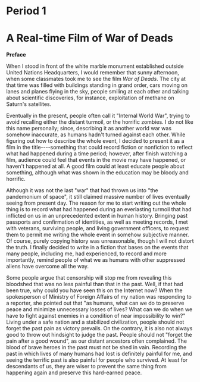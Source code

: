 # Period 1 

# A Real-time Film of War of Deads

**Preface**

When I stood in front of the white marble monument established outside United Nations Headquarters, I would remember that sunny afternoon, when some classmates took me to see the film *War of Deads*. The city at that time was filled with buildings standing in grand order, cars moving on lanes and planes flying in the sky, people smiling at each other and talking about scientific discoveries, for instance, exploitation of methane on Saturn's satellites.

Eventually in the present, people often call it "Internal World War", trying to avoid recalling either the distant turmoil, or the horrific zombies. I do not like this name personally; since, describing it as another world war was somehow inaccurate, as humans hadn't turned against each other. While figuring out how to describe the whole event, I decided to present it as a film in the title----something that could record fiction or nonfiction to reflect what had happened during a time period; however, after finish watching a film, audience could feel that events in the movie may have happened, or haven't happened at all. A good film could at least educate people about something, although what was shown in the education may be bloody and horrific.

Although it was not the last "war" that had thrown us into "the pandemonium of space", it still claimed massive number of lives eventually seeing from present day. The reason for me to start writing out the whole thing is to record what had happened during an everlasting turmoil that had inflicted on us in an unprecedented extent in human history. Bringing past passports and confirmation of identities, as well as meeting records, I met with veterans, surviving people, and living government officers, to request them to permit me writing the whole event in somehow subjective manner. Of course, purely copying history was unreasonable, though I will not distort the truth. I finally decided to write in a fiction that bases on the events that many people, including me, had experienced, to record and more importantly, remind people of what we as humans with other suppressed aliens have overcome all the way.

Some people argue that censorship will stop me from revealing this bloodshed that was no less painful than that in the past. Well, if that had been true, why could you have seen this on the Internet now? When the spokesperson of Ministry of Foreign Affairs of my nation was responding to a reporter, she pointed out that "as humans, what can we do to preserve peace and minimize unnecessary losses of lives? What can we do when we have to fight against enemies in a condition of near impossibility to win?" Living under a safe nation and a stabilized civilization, people should not forget the past pain as victory prevails. On the contrary, it is also not always good to throw out hindsight to judge the past. People should not "forget the pain after a good wound", as our distant ancestors often complained. The blood of brave heroes in the past must not be shed in vain. Recording the past in which lives of many humans had lost is definitely painful for me, and seeing the terrific past is also painful for people who survived. At least for descendants of us, they are wiser to prevent the same thing from happening again and preserve this hard-earned peace.